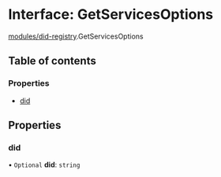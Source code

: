 # Interface: GetServicesOptions

[modules/did-registry](../modules/modules_did_registry.md).GetServicesOptions

## Table of contents

### Properties

- [did](modules_did_registry.GetServicesOptions.md#did)

## Properties

### did

• `Optional` **did**: `string`
